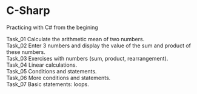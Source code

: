 # C-Sharp
Practicing with C# from the begining  

Task_01	Calculate the arithmetic mean of two numbers.  
Task_02	Enter 3 numbers and display the value of the sum and product of these numbers.  
Task_03 Exercises with numbers (sum, product, rearrangement).  
Task_04 Linear calculations.  
Task_05 Conditions and statements.  
Task_06 More conditions and statements.  
Task_07 Basic statements: loops.  
